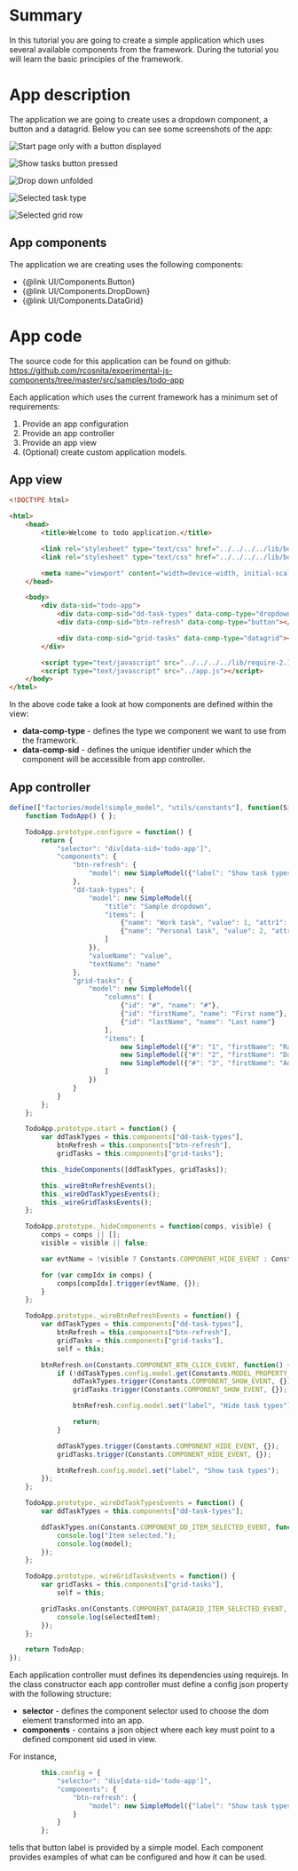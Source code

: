 # Summary

In this tutorial you are going to create a simple application which uses several available components from the framework. During the tutorial you will learn the basic principles of the framework.

# App description

The application we are going to create uses a dropdown component, a button and a datagrid. Below you can see some screenshots of the app:

![Start page only with a button displayed](create-first-app/start-state.png)

![Show tasks button pressed](create-first-app/revealed-components.png)

![Drop down unfolded](create-first-app/dropdown-unfolded.png)

![Selected task type](create-first-app/selected-task-type.png)

![Selected grid row](create-first-app/selected-grid-row.png)

## App components

The application we are creating uses the following components:

* {@link UI/Components.Button}
* {@link UI/Components.DropDown}
* {@link UI/Components.DataGrid}

# App code

The source code for this application can be found on github: https://github.com/rcosnita/experimental-js-components/tree/master/src/samples/todo-app

Each application which uses the current framework has a minimum set of requirements:

1. Provide an app configuration
2. Provide an app controller 
3. Provide an app view
4. (Optional) create custom application models.

## App view

```html
<!DOCTYPE html>

<html>
    <head>
        <title>Welcome to todo application.</title>

        <link rel="stylesheet" type="text/css" href="../../../../lib/bootstrap-3.3.4/css/bootstrap.css" />
        <link rel="stylesheet" type="text/css" href="../../../../lib/bootstrap-3.3.4/css/bootstrap-theme.css" />

        <meta name="viewport" content="width=device-width, initial-scale=1">
    </head>

    <body>
        <div data-sid="todo-app"> 
            <div data-comp-sid="dd-task-types" data-comp-type="dropdown"></div>
            <div data-comp-sid="btn-refresh" data-comp-type="button"></div>

            <div data-comp-sid="grid-tasks" data-comp-type="datagrid"></div>
        </div>

        <script type="text/javascript" src="../../../../lib/require-2.1.17.js"></script>
        <script type="text/javascript" src="../app.js"></script>
    </body>
</html>
```

In the above code take a look at how components are defined within the view:

* **data-comp-type** - defines the type we component we want to use from the framework.
* **data-comp-sid** - defines the unique identifier under which the component will be accessible from app controller.

## App controller

```javascript
define(["factories/model!simple_model", "utils/constants"], function(SimpleModel, Constants) {
    function TodoApp() { };

    TodoApp.prototype.configure = function() {
        return {
            "selector": "div[data-sid='todo-app']",
            "components": {
                "btn-refresh": { 
                    "model": new SimpleModel({"label": "Show task types"})
                },
                "dd-task-types": {
                    "model": new SimpleModel({
                        "title": "Sample dropdown",
                        "items": [
                            {"name": "Work task", "value": 1, "attr1": "Attribute 1 of work task."},
                            {"name": "Personal task", "value": 2, "attr1": "Attribute 2 of personal task."}
                        ]
                    }),
                    "valueName": "value",
                    "textName": "name"
                },
                "grid-tasks": {
                    "model": new SimpleModel({
                        "columns": [
                            {"id": "#", "name": "#"},
                            {"id": "firstName", "name": "First name"},
                            {"id": "lastName", "name": "Last name"}
                        ],
                        "items": [
                            new SimpleModel({"#": "1", "firstName": "Radu Viorel", "lastName": "Cosnita"}),
                            new SimpleModel({"#": "2", "firstName": "Dan", "lastName": "Popa"}),
                            new SimpleModel({"#": "3", "firstName": "Adriana Elena", "lastName": "Cosnita"})
                        ]
                    })
                }
            }
        };
    };

    TodoApp.prototype.start = function() {
        var ddTaskTypes = this.components["dd-task-types"],
            btnRefresh = this.components["btn-refresh"],
            gridTasks = this.components["grid-tasks"];

        this._hideComponents([ddTaskTypes, gridTasks]);

        this._wireBtnRefreshEvents();
        this._wireDdTaskTypesEvents();
        this._wireGridTasksEvents();
    };

    TodoApp.prototype._hideComponents = function(comps, visible) {
        comps = comps || [];
        visible = visible || false;

        var evtName = !visible ? Constants.COMPONENT_HIDE_EVENT : Constants.COMPONENT_SHOW_EVENT;

        for (var compIdx in comps) {
            comps[compIdx].trigger(evtName, {});
        }
    };

    TodoApp.prototype._wireBtnRefreshEvents = function() {
        var ddTaskTypes = this.components["dd-task-types"],
            btnRefresh = this.components["btn-refresh"],
            gridTasks = this.components["grid-tasks"],
            self = this;

        btnRefresh.on(Constants.COMPONENT_BTN_CLICK_EVENT, function() {
            if (!ddTaskTypes.config.model.get(Constants.MODEL_PROPERTY_VISIBLE)) {
                ddTaskTypes.trigger(Constants.COMPONENT_SHOW_EVENT, {});
                gridTasks.trigger(Constants.COMPONENT_SHOW_EVENT, {});

                btnRefresh.config.model.set("label", "Hide task types");

                return;
            }

            ddTaskTypes.trigger(Constants.COMPONENT_HIDE_EVENT, {});
            gridTasks.trigger(Constants.COMPONENT_HIDE_EVENT, {});

            btnRefresh.config.model.set("label", "Show task types");            
        });
    };

    TodoApp.prototype._wireDdTaskTypesEvents = function() {
        var ddTaskTypes = this.components["dd-task-types"];

        ddTaskTypes.on(Constants.COMPONENT_DD_ITEM_SELECTED_EVENT, function(model) {
            console.log("Item selected.");
            console.log(model);
        });
    };

    TodoApp.prototype._wireGridTasksEvents = function() {
        var gridTasks = this.components["grid-tasks"],
            self = this;

        gridTasks.on(Constants.COMPONENT_DATAGRID_ITEM_SELECTED_EVENT, function(selectedItem) {
            console.log(selectedItem);
        });
    };

    return TodoApp;
});
```

Each application controller must defines its dependencies using requirejs. In the class constructor each app controller must define a config json property with the following structure:

* **selector** - defines the component selector used to choose the dom element transformed into an app.
* **components** - contains a json object where each key must point to a defined component sid used in view.

For instance,

```javascript
        this.config = {
            "selector": "div[data-sid='todo-app']",
            "components": {
                "btn-refresh": { 
                    "model": new SimpleModel({"label": "Show task types"})
                }
            }
        };
```

tells that button label is provided by a simple model. Each component provides examples of what can be configured and how it can be used.

